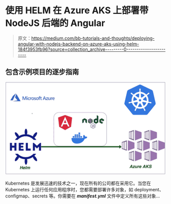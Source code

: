 # 使用 HELM 在 Azure AKS 上部署带 NodeJS 后端的 Angular

> 原文：<https://medium.com/bb-tutorials-and-thoughts/deploying-angular-with-nodejs-backend-on-azure-aks-using-helm-184f3953fb96?source=collection_archive---------0----------------------->

## 包含示例项目的逐步指南

![](img/d9123cd7f5b9e7cf984986ea9dbe2a8d.png)

Kubernetes 是发展迅速的技术之一，现在所有的公司都在采用它。当您在 Kubernetes 上运行任何应用程序时，您都需要部署许多对象，如 deployment、configmap、secrets 等。你需要在 ***manifest.yml*** 文件中定义所有这些对象…